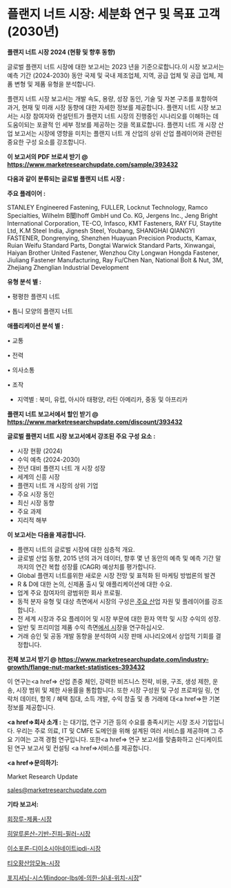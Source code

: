 # 플랜지 너트 시장: 세분화 연구 및 목표 고객(2030년)

<strong>플랜지 너트 시장 2024 (현황 및 향후 동향)</strong>

글로벌 플랜지 너트 시장에 대한 보고서는 2023 년을 기준으로합니다.이 시장 보고서는 예측 기간 (2024-2030) 동안 국제 및 국내 제조업체, 지역, 공급 업체 및 공급 업체, 제품 변형 및 제품 유형을 분석합니다.

플랜지 너트 시장 보고서는 개발 속도, 용량, 성장 동인, 기술 및 자본 구조를 포함하여 과거, 현재 및 미래 시장 동향에 대한 자세한 정보를 제공합니다. 플랜지 너트 시장 보고서는 시장 참여자와 컨설턴트가 플랜지 너트 시장의 진행중인 시나리오를 이해하는 데 도움이되는 포괄적 인 세부 정보를 제공하는 것을 목표로합니다. 플랜지 너트 개 시장 산업 보고서는 시장에 영향을 미치는 플랜지 너트 개 산업의 상위 산업 플레이어와 관련된 중요한 구성 요소를 강조합니다.



<strong>이 보고서의 PDF 브로셔 받기 @ <a href=https://www.marketresearchupdate.com/sample/393432>https://www.marketresearchupdate.com/sample/393432</a></strong>



<strong>다음과 같이 분류되는 글로벌 플랜지 너트 시장 :</strong>



<strong>주요 플레이어 :</strong>

STANLEY Engineered Fastening, FULLER, Locknut Technology, Ramco Specialties, Wilhelm B闤lhoff GmbH und Co. KG, Jergens Inc., Jeng Bright International Corporation, TE-CO, Infasco, KMT Fasteners, RAY FU, Staytite Ltd, K.M Steel India, Jignesh Steel, Youbang, SHANGHAI QIANGYI FASTENER, Dongrenying, Shenzhen Huayuan Precision Products, Kamax, Ruian Weifu Standard Parts, Dongtai Warwick Standard Parts, Xinwangai, Haiyan Brother United Fastener, Wenzhou City Longwan Hongda Fastener, Jiuliang Fastener Manufacturing, Ray Fu/Chen Nan, National Bolt & Nut, 3M, Zhejiang Zhenglian Industrial Development



<strong>유형 분석 별 :</strong>

• 평평한 플랜지 너트

• 톱니 모양의 플랜지 너트



<strong>애플리케이션 분석 별 :</strong>

• 교통

• 전력

• 의사소통

• 조작

<ul>
  <li>지역별 : 북미, 유럽, 아시아 태평양, 라틴 아메리카, 중동 및 아프리카</li>
</ul>


<strong>플랜지 너트 보고서에서 할인 받기 @ <a href=https://www.marketresearchupdate.com/discount/393432>https://www.marketresearchupdate.com/discount/393432</a></strong>



<strong>글로벌 플랜지 너트 시장 보고서에서 강조된 주요 구성 요소 :</strong>
<ul>
  <li>시장 현황 (2024)</li>
  <li>수익 예측 (2024-2030)</li>
  <li>전년 대비 플랜지 너트 개 시장 성장</li>
  <li>세계의 신흥 시장</li>
  <li>플랜지 너트 개 시장의 상위 기업</li>
  <li>주요 시장 동인</li>
  <li>최신 시장 동향</li>
  <li>주요 과제</li>
  <li>지리적 해부</li>
</ul>


<strong>이 보고서는 다음을 제공합니다.</strong>
<ul>
  <li>플랜지 너트의 글로벌 시장에 대한 심층적 개요.</li>
  <li>글로벌 산업 동향, 2015 년의 과거 데이터, 향후 몇 년 동안의 예측 및 예측 기간 말까지의 연간 복합 성장률 (CAGR) 예상치를 평가합니다.</li>
  <li>Global 플랜지 너트를위한 새로운 시장 전망 및 표적화 된 마케팅 방법론의 발견</li>
  <li>R &amp; D에 대한 논의, 신제품 출시 및 애플리케이션에 대한 수요.</li>
  <li>업계 주요 참여자의 광범위한 회사 프로필.</li>
  <li>동적 분자 유형 및 대상 측면에서 시장의 구성은<a href=> 주요 산</a>업 자원 및 플레이어를 강조합니다.</li>
  <li>전 세계 시장과 주요 플레이어 및 시장 부문에 대한 환자 역학 및 시장 수익의 성장.</li>
  <li>일반 및 프리미엄 제품 수익 측면<a href=>에서 시</a>장을 연구하십시오.</li>
  <li>거래 승인 및 공동 개발 동향을 분석하여 시장 판매 시나리오에서 상업적 기회를 결정합니다.</li>
</ul>



<strong>전체 보고서 받기 @ <a href=https://www.marketresearchupdate.com/industry-growth/flange-nut-market-statistices-393432>https://www.marketresearchupdate.com/industry-growth/flange-nut-market-statistices-393432</a></strong>

이 연구는<a href=> 산업 존중</a> 체인, 강력한 비즈니스 전략, 비용, 구조, 생성 제한, 운송, 시장 범위 및 제한 사용률을 통합합니다. 또한 시장 구성원 및 구성 프로파일 링, 연락처 데이터, 항목 / 혜택 침대, 소득 개발, 수익 창출 및 총 거래에 대<a href=>한 기본 </a>정보를 제공합니다.



<strong><a href=>회사 소</a>개 :</strong>
는 대기업, 연구 기관 등의 수요를 충족시키는 시장 조사 기업입니다. 우리는 주로 의료, IT 및 CMFE 도메인을 위해 설계된 여러 서비스를 제공하며 그 주요 기여는 고객 경험 연구입니다. 또한<a href=> 연구 보</a>고서를 맞춤화하고 신디케이트 된 연구 보고서 및 컨설팅 <a href=>서비스</a>를 제공합니다.



<strong><a href=>문의하기:</a></strong>

Market Research Update

sales@marketresearchupdate.com



<strong>기타 보고서:</strong>

<a href=https://www.linkedin.com/pulse/회장루-제품-시장-진입-전략-및-위험-평가2029년-analytics-alchemy-360-analysis/>회장루-제품-시장</a>

<a href=https://www.linkedin.com/pulse/히알루론산-기반-진피-필러-시장-경쟁-분석-및-성장-잠재력-2029-isdailynews-alsaf/>히알루론산-기반-진피-필러-시장</a>

<a href=https://www.linkedin.com/pulse/이소포론-디이소시아네이트ipdi-시장-세분화-연구-및-목표-고객2029년-qx9df/>이소포론-디이소시아네이트ipdi-시장</a>

<a href=https://www.linkedin.com/pulse/티오황산암모늄-시장-동향-및-성장-전망-consumer-connection-chronicles-24--nxprf/>티오황산암모늄-시장</a>

<a href=https://www.linkedin.com/pulse/포지셔닝-시스템indoor-lbs에-의한-실내-위치-시장-경쟁-bibuf/>포지셔닝-시스템indoor-lbs에-의한-실내-위치-시장</a>"
